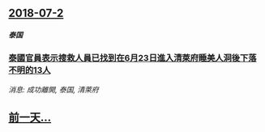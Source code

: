 ## [2018-07-2](/news/2018/07/2/index.md)

##### 泰国
### [泰國官員表示搜救人員已找到在6月23日進入清萊府睡美人洞後下落不明的13人 ](/news/2018/07/2/泰國官員表示搜救人員已找到在6月23日進入清萊府睡美人洞後下落不明的13人.md)
_消息: 成功離開, 泰国, 清萊府_

## [前一天...](/news/2018/07/1/index.md)

